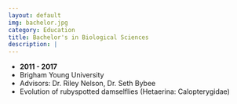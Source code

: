 ```yaml
---
layout: default
img: bachelor.jpg
category: Education
title: Bachelor's in Biological Sciences
description: |
---
```


* __2011 - 2017__
* Brigham Young University
* Advisors: Dr. Riley Nelson, Dr. Seth Bybee
* Evolution of rubyspotted damselflies (Hetaerina: Calopterygidae)



